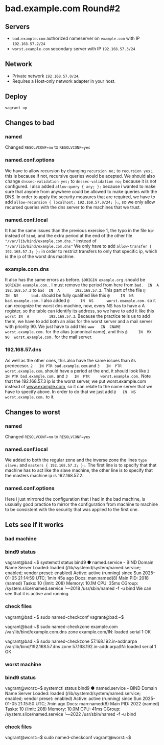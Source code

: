 # bad.example.com Round#2

## Servers

- `bad.example.com` authorized nameserver on `example.com`
  with IP `192.168.57.2/24`
- `worst.example.com` secondary server with IP
  `192.168.57.3/24`

## Network

- Private network `192.168.57.0/24`.
- Requires a Host-only network adapter in your host.

## Deploy

    vagrant up


## Changes to bad

### named
Changed `RESOLVCONF=no` to `RESOLVCONF=yes`

### named.conf.options
We have to allow recursion by changing `recursion no;` to `recursion yes;`, this is because if not, recursive queries would be acepted.
We should also change `dnssec-validation yes;` to `dnssec-validation no;` because it is not configured.
I also added `allow-query { any; };` because i wanted to make sure that anyone from anywhere could be allowed to make queries with the DNS.
In order to apply the security measures that are required, we have to add `allow-recursion { localhost; 192.168.57.0/24; };`, so we only allow recursed queries with the dns server to the machines that we trust.

### named.conf.local
It had the same issues than the previous exercise 1, the typo in the file `bin` instead of `bind`, and the extra period at the end of the other file `"/var/lib/bind/example.com.dns."` instead of `"/var/lib/bind/example.com.dns"`
We only have to add `allow-transfer { 192.168.57.3; };` in order to restrict transfers to only that specific ip, which is the ip of the worst dns machine.  

### example.com.dns
It also has the same errors as before.
`$ORIGIN example.org.`should be `$ORIGIN example.com.`.
I must remove the period from here from `bad.  IN  A       192.168.57.2` to `bad  IN  A       192.168.57.2`.
This part of the file `@     IN  NS      bad.` should be fully qualified like this `@     IN  NS      bad.example.com.`
I also added `@     IN  NS      worst.example.com.` so it can recognize the worst dns machine, now, every NS has to have a A register, so the table can identify its address, so we have to add it like this `worst IN  A		  192.168.57.3`.
Because the practice tells us to add them, we have to add both an alias for the worst server and a mail server with priority 90.
We just have to add this `www   IN  CNAME   worst.example.com.` for the alias (canonical name), and this
`@     IN  MX  90  worst.example.com.` for the mail server.

### 192.168.57.dns
As well as the other ones, this also have the same issues than its predecesor.
`2   IN	PTR	bad.example.com` and `3   IN  PTR     worst.example.com`, should have a period at the end, it should look like
`2   IN	PTR	bad.example.com.` and `3   IN  PTR     worst.example.com.`
Note that the 192.168.57.3 ip is the worst server, we put worst.example.com instead of www.example.com, so it can relate to the name server that we have to specify above.
In order to do that we just add `@   IN  NS  worst.example.com.` to it.

## Changes to worst

### named
Changed `RESOLVCONF=no` to `RESOLVCONF=yes`

### named.conf.local
We added to both the regular zone and the inverse zone the lines `type slave;` and `masters { 192.168.57.2; };`.
The first line is to specify that that machine has to act like the slave machine, the other line is to specify that the masters machine ip is 192.168.57.2.

### named.conf.options
Here i just mirrored the configuration that i had in the bad machine, is ussually good practice to mirror the configuration from machine to machine to be consistent with the security that was applied to the first one.

## Lets see if it works
### bad machine
### bind9 status
vagrant@bad:~$ systemctl status bind9
● named.service - BIND Domain Name Server
     Loaded: loaded (/lib/systemd/system/named.service; enabled; vendor preset: enabled)
     Active: active (running) since Sun 2025-01-05 21:14:59 UTC; 1min 45s ago
       Docs: man:named(8)
   Main PID: 2018 (named)
      Tasks: 10 (limit: 208)
     Memory: 10.1M
        CPU: 35ms
     CGroup: /system.slice/named.service
             └─2018 /usr/sbin/named -f -u bind
We can see that it is active and running.
### check files
vagrant@bad:~$ sudo named-checkconf
vagrant@bad:~$

vagrant@bad:~$ sudo named-checkzone example.com /var/lib/bind/example.com.dns
zone example.com/IN: loaded serial 1
OK

vagrant@bad:~$ sudo named-checkzone 57.168.192.in-addr.arpa /var/lib/bind/192.168.57.dns
zone 57.168.192.in-addr.arpa/IN: loaded serial 1
OK

### worst machine
### bind9 status
vagrant@worst:~$ systemctl status bind9
● named.service - BIND Domain Name Server
     Loaded: loaded (/lib/systemd/system/named.service; enabled; vendor preset: enabled)
     Active: active (running) since Sun 2025-01-05 21:15:50 UTC; 7min ago
       Docs: man:named(8)
   Main PID: 2022 (named)
      Tasks: 10 (limit: 208)
     Memory: 10.0M
        CPU: 41ms
     CGroup: /system.slice/named.service
             └─2022 /usr/sbin/named -f -u bind
### check files
vagrant@worst:~$ sudo named-checkconf
vagrant@worst:~$
